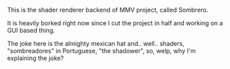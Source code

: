 This is the shader renderer backend of MMV project, called Sombrero.

It is heavily borked right now since I cut the project in half and working on a GUI based thing.

The joke here is the almighty mexican hat and.. well.. shaders, "sombreadores" in Portuguese, "the shadower", so, welp, why I'm explaining the joke?